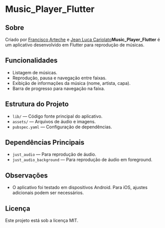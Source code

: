 # Music_Player_Flutter

## Sobre

Criado por [Francisco Arteche](https://github.com/FArteche) e [Jean Luca Cariolato](https://github.com/jeancariolato)**Music_Player_Flutter** é um aplicativo desenvolvido em Flutter para reprodução de músicas.

## Funcionalidades

- Listagem de músicas.
- Reprodução, pausa e navegação entre faixas.
- Exibição de informações da música (nome, artista, capa).
- Barra de progresso para navegação na faixa.

## Estrutura do Projeto

- `lib/` — Código fonte principal do aplicativo.
- `assets/` — Arquivos de áudio e imagens.
- `pubspec.yaml` — Configuração de dependências.

## Dependências Principais

- `just_audio` — Para reprodução de áudio.
- `just_audio_background` — Para reprodução de áudio em foreground.

## Observações

- O aplicativo foi testado em dispositivos Android. Para iOS, ajustes adicionais podem ser necessários.

## Licença

Este projeto está sob a licença MIT.
